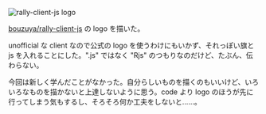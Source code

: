 ![rally-client-js logo](https://cloud.githubusercontent.com/assets/1221346/18813253/fae639c8-832e-11e6-8c0c-8a5ab197883a.png)

[bouzuya/rally-client-js][] の logo を描いた。

unofficial な client なので公式の logo を使うわけにもいかず、それっぽい旗と js を入れることにした。".js" ではなく "Rjs" のつもりなのだけど、たぶん、伝わらない。

今回は新しく学んだことがなかった。自分らしいものを描くのもいいけど、いろいろなものを描かないと上達しないように思う。code より logo のほうが先に行ってしまう気もするし、そろそろ何か工夫をしないと……。

[bouzuya/rally-client-js]: https://github.com/bouzuya/rally-client-js
